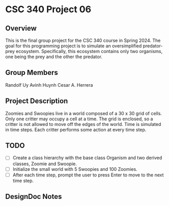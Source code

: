 # CSC 340 Project 06

## Overview

This is the final group project for the CSC 340 course in Spring 2024. The goal for this programming project is to simulate an oversimplified predator-prey ecosystem. Specifically, this ecosystem contains only two organisms, one being the prey and the other the predator.

## Group Members

Randolf Uy
Avinh Huynh
Cesar A. Herrera

## Project Description

Zoomies and Swoopies live in a world composed of a 30 x 30 grid of cells. Only one critter may occupy a cell at a time. The grid is enclosed, so a critter is not allowed to move off the edges of the world. Time is simulated in time steps. Each critter performs some action at every time step. 


## TODO

- [ ] Create a class hierarchy with the base class Organism and two derived classes, Zoomie and Swoopie.
- [ ] Initialize the small world with 5 Swoopies and 100 Zoomies.
- [ ] After each time step, prompt the user to press Enter to move to the next time step.

## DesignDoc Notes
